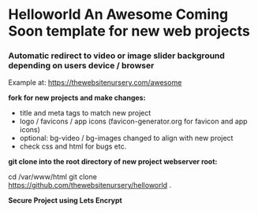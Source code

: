 # Helloworld An Awesome Coming Soon template for new web projects

### Automatic redirect to video or image slider background depending on users device / browser

Example at: https://thewebsitenursery.com/awesome

__fork for new projects and make changes:__

* title and meta tags to match new project
* logo / favicons / app icons (favicon-generator.org for favicon and app icons)
* optional: bg-video / bg-images changed to align with new project
* check css and html for bugs etc.

__git clone into the root directory of new project webserver root:__

cd /var/www/html
git clone https://github.com/thewebsitenursery/helloworld .

__Secure Project using Lets Encrypt__
